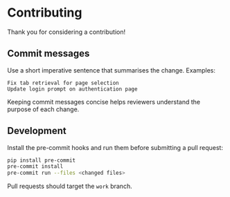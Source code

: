 # Contributing

Thank you for considering a contribution!

## Commit messages

Use a short imperative sentence that summarises the change. Examples:

```
Fix tab retrieval for page selection
Update login prompt on authentication page
```

Keeping commit messages concise helps reviewers understand the purpose of each change.

## Development

Install the pre-commit hooks and run them before submitting a pull request:

```bash
pip install pre-commit
pre-commit install
pre-commit run --files <changed files>
```

Pull requests should target the `work` branch.
